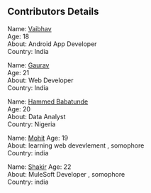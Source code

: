 ## Contributors Details

Name: [Vaibhav](https://github.com/iamvs-2002) <br/>
Age: 18 <br/>
About: Android App Developer <br/>
Country: India <br/>


Name: [Gaurav](https://github.com/gaurvag) <br/>
Age: 21 <br/>
About: Web Developer <br/>
Country: India <br/>

Name: [Hammed Babatunde](https://github.com/HammedBabatunde) <br/>
Age: 20 <br/>
About: Data Analyst <br/>
Country: Nigeria <br/>

Name: [Mohit](https://github.com/mohitahlawat2001)
Age: 19 <br/>
About: learning web devevlement  , somophore </br>
Country: india <br/>

Name: [Shakir](https://github.com/shakircode)
Age: 22 <br/>
About: MuleSoft Developer  , somophore </br>
Country: india <br/>
